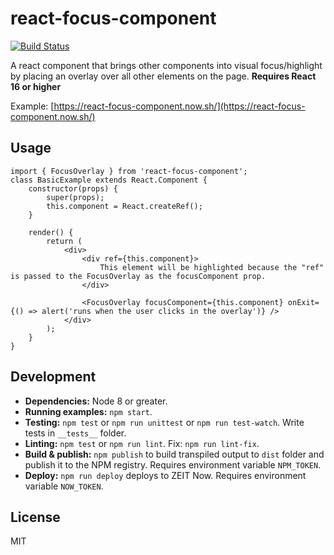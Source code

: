 # react-focus-component

[![Build Status](https://travis-ci.org/hofnarwillie/react-focus-component.svg?branch=master)](https://travis-ci.org/hofnarwillie/react-focus-component)

A react component that brings other components into visual focus/highlight by placing an overlay over all other elements on the page. **Requires React 16 or higher**

Example: [https://react-focus-component.now.sh/](https://react-focus-component.now.sh/)

## Usage

```
import { FocusOverlay } from 'react-focus-component';
class BasicExample extends React.Component {
    constructor(props) {
        super(props);
        this.component = React.createRef();
    }

    render() {
        return (
            <div>
                <div ref={this.component}>
                    This element will be highlighted because the "ref" is passed to the FocusOverlay as the focusComponent prop.
                </div>

                <FocusOverlay focusComponent={this.component} onExit={() => alert('runs when the user clicks in the overlay')} />
            </div>
        );
    }
}
```

## Development

* **Dependencies:** Node 8 or greater.
* **Running examples:** `npm start`.
* **Testing:** `npm test` or `npm run unittest` or `npm run test-watch`. Write tests in `__tests__` folder.
* **Linting:** `npm test` or `npm run lint`. Fix: `npm run lint-fix`.
* **Build & publish:** `npm publish` to build transpiled output to `dist` folder and publish it to the NPM registry. Requires environment variable `NPM_TOKEN`.
* **Deploy:** `npm run deploy` deploys to ZEIT Now. Requires environment variable `NOW_TOKEN`.

## License

MIT
